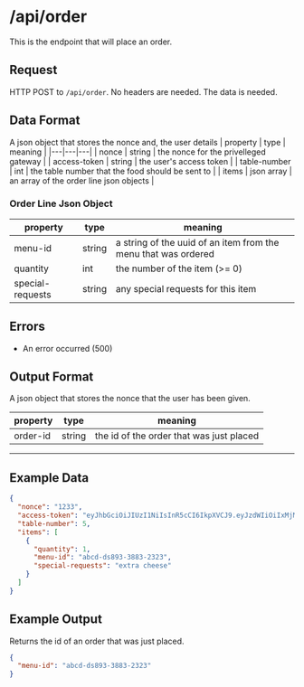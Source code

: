 # /api/order
This is the endpoint that will place an order.

## Request
HTTP POST to `/api/order`. No headers are needed. The data is needed.

## Data Format
A json object that stores the nonce and, the user details
| property | type | meaning |
|---|---|---|
| nonce | string | the nonce for the privelleged gateway |
| access-token | string | the user's access token |
| table-number | int | the table number that the food should be sent to |
| items | json array | an array of the order line json objects |

### Order Line Json Object
| property | type | meaning |
|---|---|---|
| menu-id | string | a string of the uuid of an item from the menu that was ordered |
| quantity | int | the number of the item (>= 0) |
| special-requests | string | any special requests for this item |

## Errors
 - An error occurred (500)

## Output Format
A json object that stores the nonce that the user has been given.

| property | type | meaning |
|---|---|---|
| order-id | string | the id of the order that was just placed|

---

## Example Data
```json
{
  "nonce": "1233",
  "access-token": "eyJhbGciOiJIUzI1NiIsInR5cCI6IkpXVCJ9.eyJzdWIiOiIxMjM0NTY3ODkwIiwibmFtZSI6IkpvaG4gRG9lIiwiaWF0IjoxNTE2MjM5MDIyfQ.SflKxwRJSMeKKF2QT4fwpMeJf36POk6yJV_adQssw5c",
  "table-number": 5,
  "items": [
  	{
	  "quantity": 1,
	  "menu-id": "abcd-ds893-3883-2323",
	  "special-requests": "extra cheese"
	}
  ]
}

```

## Example Output
Returns the id of an order that was just placed.
```json
{
  "menu-id": "abcd-ds893-3883-2323"
}
```